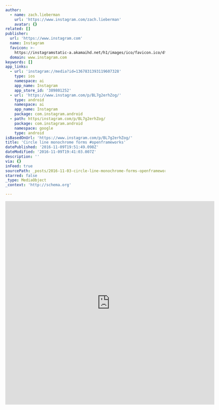 ```yaml
---
author:
  - name: zach.lieberman
    url: 'https://www.instagram.com/zach.lieberman'
    avatar: {}
related: []
publisher:
  url: 'https://www.instagram.com'
  name: Instagram
  favicon: >-
    https://instagramstatic-a.akamaihd.net/h1/images/ico/favicon.ico/dfa85bb1fd63.ico
  domain: www.instagram.com
keywords: []
app_links:
  - url: 'instagram://media?id=1367831393119607328'
    type: ios
    namespace: ai
    app_name: Instagram
    app_store_id: '389801252'
  - url: 'https://www.instagram.com/p/BL7g2erhZog/'
    type: android
    namespace: ai
    app_name: Instagram
    package: com.instagram.android
  - path: https/instagram.com/p/BL7g2erhZog/
    package: com.instagram.android
    namespace: google
    type: android
isBasedOnUrl: 'https://www.instagram.com/p/BL7g2erhZog/'
title: 'Circle line monochrome forms #openframeworks'
datePublished: '2016-11-09T19:51:49.098Z'
dateModified: '2016-11-09T19:41:03.007Z'
description: ''
via: {}
inFeed: true
sourcePath: _posts/2016-11-03-circle-line-monochrome-forms-openframeworks.md
starred: false
_type: MediaObject
_context: 'http://schema.org'

---
```

<iframe src="https://cdn.embedly.com/widgets/media.html?src=http%3A%2F%2Fscontent.cdninstagram.com%2Ft50.2886-16%2F14829475_1223894974331534_9123896664384339968_n.mp4&amp;src_secure=1&amp;url=https%3A%2F%2Fwww.instagram.com%2Fp%2FBL7g2erhZog%2F&amp;image=https%3A%2F%2Fscontent.cdninstagram.com%2Ft51.2885-15%2Fs640x640%2Fe15%2F14677244_1349422178401980_4369962634783490048_n.jpg%3Fig_cache_key%3DMTM2NzgzMTM5MzExOTYwNzMyOA%253D%253D.2&amp;key=b7d04c9b404c499eba89ee7072e1c4f7&amp;type=video%2Fmp4&amp;schema=instagram" width="658" height="640" scrolling="no" frameborder="0" allowfullscreen="" style=""></iframe>